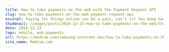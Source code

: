 ```yaml
---
title: How to take payments on the web with the Payment Request API
slug: how-to-take-payments-on-the-web-payment-request-api
excerpt: Paying for things online can be a pain, can’t it? You keep having to type out the same card details and contact details. It’s especially a pain on mobile...
thumbnail: /images/posts/2016-12-23-how-to-take-payments-on-the-web/thumb.png
date: 2016-12-23
tags: mobile, web-payments
url: https://medium.com/samsung-internet-dev/how-to-take-payments-on-the-web-with-the-payment-request-api-a523f6fc7c1f
site_name: Medium.com
---
```

